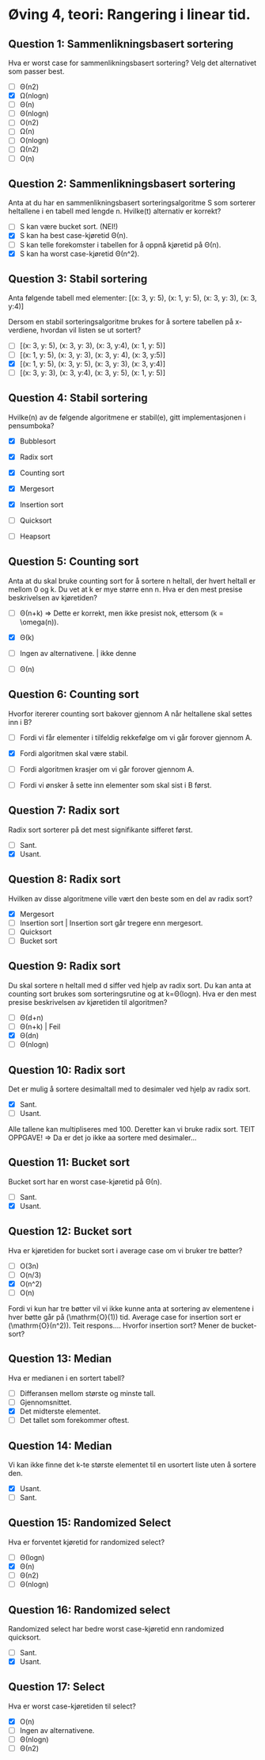 # Øving 4, teori: Rangering i linear tid.

## Question 1: Sammenlikningsbasert sortering
Hva er worst case for sammenlikningsbasert sortering? Velg det alternativet som passer best.

- [ ] Θ(n2)
- [x] Ω(nlogn)
- [ ] Θ(n)
- [ ] Θ(nlogn)
- [ ] O(n2)
- [ ] Ω(n)
- [ ] O(nlogn)
- [ ] Ω(n2)
- [ ] O(n)

## Question 2: Sammenlikningsbasert sortering
Anta at du har en sammenlikningsbasert sorteringsalgoritme S som sorterer heltallene i en tabell med lengde n. Hvilke(t) alternativ er korrekt?

- [ ] S kan være bucket sort. (NEI!)
- [x] S kan ha best case-kjøretid Θ(n).
- [ ] S kan telle forekomster i tabellen for å oppnå kjøretid på Θ(n).
- [x] S kan ha worst case-kjøretid Θ(n^2).

## Question 3: Stabil sortering
Anta følgende tabell med elementer: [(x: 3, y: 5), (x: 1, y: 5), (x: 3, y: 3), (x: 3, y:4)]

Dersom en stabil sorteringsalgoritme brukes for å sortere tabellen på x-verdiene, hvordan vil listen se ut sortert?

- [ ] [(x: 3, y: 5), (x: 3, y: 3), (x: 3, y:4), (x: 1, y: 5)]
- [ ] [(x: 1, y: 5), (x: 3, y: 3), (x: 3, y: 4), (x: 3, y:5)]
- [x] [(x: 1, y: 5), (x: 3, y: 5), (x: 3, y: 3), (x: 3, y:4)]
- [ ] [(x: 3, y: 3), (x: 3, y:4), (x: 3, y: 5), (x: 1, y: 5)]

## Question 4: Stabil sortering
Hvilke(n) av de følgende algoritmene er stabil(e), gitt implementasjonen i pensumboka?

- [x] Bubblesort
- [x] Radix sort
- [x] Counting sort
- [x] Mergesort
- [x] Insertion sort
- [ ] Quicksort
- [ ] Heapsort


## Question 5: Counting sort
Anta at du skal bruke counting sort for å sortere n heltall, der hvert heltall er mellom 0 og k. Du vet at k er mye større enn n. Hva er den mest presise beskrivelsen av kjøretiden?

- [ ] Θ(n+k)  => Dette er korrekt, men ikke presist nok, ettersom \(k = \omega(n)\).
- [x] Θ(k)
- [ ] Ingen av alternativene. | ikke denne
- [ ] Θ(n)


## Question 6: Counting sort
Hvorfor itererer counting sort bakover gjennom A når heltallene skal settes inn i B?

- [ ] Fordi vi får elementer i tilfeldig rekkefølge om vi går forover gjennom A.
- [x] Fordi algoritmen skal være stabil.
- [ ] Fordi algoritmen krasjer om vi går forover gjennom A.
- [ ] Fordi vi ønsker å sette inn elementer som skal sist i B først.


## Question 7: Radix sort
Radix sort sorterer på det mest signifikante sifferet først.

- [ ] Sant.
- [x] Usant.

## Question 8: Radix sort
Hvilken av disse algoritmene ville vært den beste som en del av radix sort?

- [x] Mergesort
- [ ] Insertion sort | Insertion sort går tregere enn mergesort.
- [ ] Quicksort
- [ ] Bucket sort

## Question 9: Radix sort
Du skal sortere n heltall med d siffer ved hjelp av radix sort. Du kan anta at counting sort brukes som sorteringsrutine og at k=Θ(logn). Hva er den mest presise beskrivelsen av kjøretiden til algoritmen?

- [ ] Θ(d+n)
- [ ] Θ(n+k) | Feil
- [x] Θ(dn)
- [ ] Θ(nlogn)

## Question 10: Radix sort
Det er mulig å sortere desimaltall med to desimaler ved hjelp av radix sort.

- [x] Sant. 
- [ ] Usant.

Alle tallene kan multipliseres med 100. Deretter kan vi bruke radix sort.
TEIT OPPGAVE! => Da er det jo ikke aa sortere med desimaler...

## Question 11: Bucket sort
Bucket sort har en worst case-kjøretid på Θ(n).

- [ ] Sant.
- [x] Usant.

## Question 12: Bucket sort
Hva er kjøretiden for bucket sort i average case om vi bruker tre bøtter?

- [ ] O(3n)
- [ ] O(n/3)
- [x] O(n^2)
- [ ] O(n)

Fordi vi kun har tre bøtter vil vi ikke kunne anta at sortering av elementene i hver bøtte går på \(\mathrm{O}(1)\) tid. Average case for insertion sort er \(\mathrm{O}(n^2)\).
Teit respons.... Hvorfor insertion sort? Mener de bucket-sort?

## Question 13: Median
Hva er medianen i en sortert tabell?

- [ ] Differansen mellom største og minste tall.
- [ ] Gjennomsnittet.
- [x] Det midterste elementet.
- [ ] Det tallet som forekommer oftest.

## Question 14: Median
Vi kan ikke finne det k-te største elementet til en usortert liste uten å sortere den.

- [x] Usant.
- [ ] Sant.

## Question 15: Randomized Select
Hva er forventet kjøretid for randomized select?

- [ ] Θ(logn)
- [x] Θ(n)
- [ ] Θ(n2)
- [ ] Θ(nlogn)

## Question 16: Randomized select
Randomized select har bedre worst case-kjøretid enn randomized quicksort.

- [ ] Sant.
- [x] Usant.

## Question 17: Select
Hva er worst case-kjøretiden til select?

- [x] O(n)
- [ ] Ingen av alternativene.
- [ ] Θ(nlogn)
- [ ] Θ(n2)